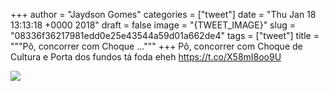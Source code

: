 
+++
author = "Jaydson Gomes"
categories = ["tweet"]
date = "Thu Jan 18 13:13:18 +0000 2018"
draft = false
image = "{TWEET_IMAGE}"
slug = "08336f36217981edd0e25e43544a59d01a662de4"
tags = ["tweet"]
title = """Pô, concorrer com Choque ..."""
+++
Pô, concorrer com Choque de Cultura e Porta dos fundos tá foda eheh https://t.co/X58mI8oo9U

![](/images/tweet-media/953978607529021440-DT02eGVWAAEYVMY.jpg)